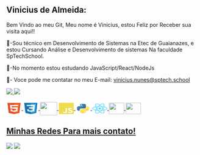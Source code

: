 ## Vinicius de Almeida:

Bem Vindo ao meu Git, Meu nome é Vinicius, estou Feliz por Receber sua visita aqui!!

🌱-Sou técnico em Desenvolvimento de Sistemas na Etec de Guaianazes, e estou Cursando Análise e Desenvolvimento de sistemas Na faculdade SpTechSchool.

👀-No momento estou estudando JavaScript/React/NodeJs

📧- Voce pode me contatar no meu E-mail: vinicius.nunes@sptech.school

<div align="left">
  <a href="https://github.com/VinyProgramador">
  <img height="180em" src="https://github-readme-stats.vercel.app/api?username=VinyProgramador&show_icons=false&theme=clear&include_all_commits=true&count_private=true"/>
  <img height="180em" src="https://github-readme-stats.vercel.app/api/top-langs/?username=VinyProgramador&layout=compact&langs_count=7&theme=clear"/>
</div>
  
<div style="display: inline_block"><br>
 <img align="center" height="30" width="40" src="https://raw.githubusercontent.com/devicons/devicon/master/icons/html5/html5-original.svg">
 <img align="center" height="30" width="40" src="https://raw.githubusercontent.com/devicons/devicon/master/icons/css3/css3-original.svg">
 <img align="center" height="35" width="45" src="https://cdn.jsdelivr.net/gh/devicons/devicon/icons/php/php-original.svg" />
 <img align="center" height="30" width="40" src="https://raw.githubusercontent.com/devicons/devicon/master/icons/javascript/javascript-plain.svg">
 <img align="center" height="30" width="40" src="https://raw.githubusercontent.com/devicons/devicon/master/icons/python/python-original.svg">
 <img align="center" height="30" width="40" src="https://raw.githubusercontent.com/devicons/devicon/master/icons/react/react-original.svg">
 <img align="center" height="30" width="40" src="https://cdn.jsdelivr.net/gh/devicons/devicon/icons/flutter/flutter-original.svg" />
 <img align="center" height="30" width="40"src="https://cdn.jsdelivr.net/gh/devicons/devicon/icons/dart/dart-original.svg" />
</div>  

## Minhas Redes Para mais contato!
<div> 
 <a href="https://www.linkedin.com/in/vin%C3%ADcius-almeida-52144420b/" target="_blank"><img src="https://img.shields.io/badge/-LinkedIn-%230077B5?style=for-the-badge&logo=linkedin&logoColor=white" target="_blank"></a> 
 <a href=""></a>
 <a href = "mailto:vinicius.nunes@sptech.school"><img src="https://img.shields.io/badge/-Gmail-%23333?style=for-the-badge&logo=gmail&logoColor=white" target="_blank"></a>
</div>
